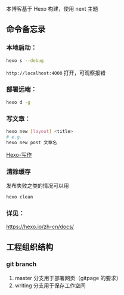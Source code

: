 本博客基于 Hexo 构建，使用 next 主题

## 命令备忘录
### 本地启动：
```bash
hexo s --debug
```
`http://localhost:4000` 打开，可观察报错

### 部署远端：
```bash
hexo d -g
```

### 写文章：
```bash
hexo new [layout] <title>
# e.g.
hexo new post 文章名
```
[Hexo-写作](https://hexo.io/zh-cn/docs/writing)

### 清除缓存
发布失败之类的情况可以用
```bash
hexo clean
```

### 详见：
https://hexo.io/zh-cn/docs/

## 工程组织结构

### git branch
1. master 分支用于部署网页（gitpage 的要求）    
2. writing 分支用于保存工作空间